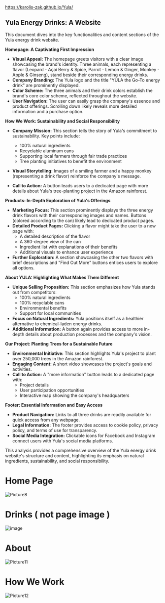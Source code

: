 https://karolis-zak.github.io/Yula/

## Yula Energy Drinks: A Website

This document dives into the key functionalities and content sections of the Yula energy drink website. 

**Homepage: A Captivating First Impression**

* **Visual Appeal:** The homepage greets visitors with a clear image showcasing the brand's identity. Three animals, each representing a flavor (Leopard - Açaí Berry & Spice, Parrot - Lemon & Ginger, Monkey - Apple & Ginseng), stand beside their corresponding energy drinks. 
* **Company Branding:** The Yula logo and the title "YULA the Go-To energy drink" are prominently displayed.
* **Color Scheme:** The three animals and their drink colors establish the brand's core color scheme, reflected throughout the website.
* **User Navigation:** The user can easily grasp the company's essence and product offerings. Scrolling down likely reveals more detailed information and a purchase option.

**How We Work: Sustainability and Social Responsibility**

* **Company Mission:** This section tells the story of Yula's commitment to sustainability. Key points include:
    * 100% natural ingredients
    * Recyclable aluminum cans
    * Supporting local farmers through fair trade practices
    * Tree planting initiatives to benefit the environment

* **Visual Storytelling:** Images of a smiling farmer and a happy monkey (representing a drink flavor) reinforce the company's message.
* **Call to Action:** A button leads users to a dedicated page with more details about Yula's tree-planting project in the Amazon rainforest.

**Products: In-Depth Exploration of Yula's Offerings**

* **Marketing Focus:** This section prominently displays the three energy drink flavors with their corresponding images and names. Buttons (colored according to the can) likely lead to dedicated product pages.
* **Detailed Product Pages:** Clicking a flavor might take the user to a new page with:
    * A detailed description of the flavor
    * A 360-degree view of the can
    * Ingredient list with explanations of their benefits
    * Additional visuals to enhance user experience
* **Further Exploration:**  A section showcasing the other two flavors with brief descriptions and "Find Out More" buttons entices users to explore all options.

**About YULA: Highlighting What Makes Them Different**

* **Unique Selling Proposition:** This section emphasizes how Yula stands out from competitors:
    * 100% natural ingredients
    * 100% recyclable cans
    * Environmental benefits
    * Support for local communities
* **Focus on Natural Ingredients:** Yula positions itself as a healthier alternative to chemical-laden energy drinks. 
* **Additional Information:** A button again provides access to more in-depth details about production processes and the company's vision. 

**Our Project: Planting Trees for a Sustainable Future**

* **Environmental Initiative:** This section highlights Yula's project to plant over 250,000 trees in the Amazon rainforest.
* **Engaging Content:** A short video showcases the project's goals and activities.
* **Call to Action:**  A "more information" button leads to a dedicated page with:
    * Project details
    * User participation opportunities
    * Interactive map showing the company's headquarters

**Footer: Essential Information and Easy Access**

* **Product Navigation:** Links to all three drinks are readily available for quick access from any webpage.
* **Legal Information:** The footer provides access to cookie policy, privacy policy, and terms of use for transparency.
* **Social Media Integration:** Clickable icons for Facebook and Instagram connect users with Yula's social media platforms.

This analysis provides a comprehensive overview of the Yula energy drink website's structure and content, highlighting its emphasis on natural ingredients, sustainability, and social responsibility. 

# Home Page
![Picture8](https://github.com/Karolis-Zak/Yula/assets/114151300/da54b6ba-3b23-4dd4-bfb8-7b3fa1e9cd30)
# Drinks ( not page image ) 
![image](https://github.com/Karolis-Zak/Yula/assets/114151300/333586da-9955-435b-99b4-b4c041947a3a)
# About 
![Picture11](https://github.com/Karolis-Zak/Yula/assets/114151300/aab0c66d-ed59-451c-aeff-c58796da2619)
# How We Work 
![Picture12](https://github.com/Karolis-Zak/Yula/assets/114151300/70569af4-e9f0-4b68-86fb-86437dc95ba8)
